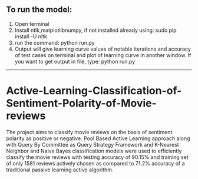 To run the model:
----------------------------------------------
1. Open terminal
2. Install ntlk,matplotlibnumpy, if not installed already using:
	sudo pip install -U nltk
3. run the command:
	python run.py
4. Output will give learning curve values of notable iterations and accuracy of test cases on terminal and plot of learning curve in another window.  If you want to get output in file, type:
	python run.py 
	
-----------------------------------------------
	
# Active-Learning-Classification-of-Sentiment-Polarity-of-Movie-reviews
The project aims to classify movie reviews on the basis of sentiment polarity as positive or negative. Pool Based Active Learning approach along with Query By Committee as Query Strategy Framework and K-Nearest Neighbor and Naive Bayes classification models were used to efficiently classify the movie reviews with testing accuracy of 90.15% and training set of only 1581 reviews actively chosen as compared to 71.2% accuracy of a traditional passive learning active algorithm.
